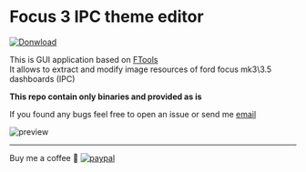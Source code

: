 # Focus 3 IPC theme editor

[![Donwload](https://img.shields.io/badge/DOWNLOAD-v1.3-BLUE.svg)](https://github.com/bigunclemax/FocusIPC/releases/download/1.3/FocusIPC_win_1.3.zip)

This is GUI application based on [FTools](https://github.com/bigunclemax/FTools)  
It allows to extract and modify image resources of ford focus mk3\3.5 dashboards (IPC)

**This repo contain only binaries and provided as is**

If you found any bugs feel free to open an issue or send me [email](bigunclemax@gmail.com)

![preview](https://github.com/bigunclemax/FocusIPC/blob/master/preview.gif?raw=true)

---

Buy me a coffee 🥳
[![paypal](https://www.paypalobjects.com/en_US/i/btn/btn_donateCC_LG.gif)](https://www.paypal.com/paypalme/bigunclemax)
